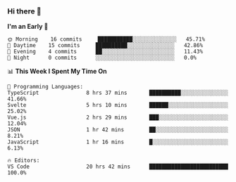 ### Hi there 👋

<!--
**alexanderniebuhr/alexanderniebuhr** is a ✨ _special_ ✨ repository because its `README.md` (this file) appears on your GitHub profile.

Here are some ideas to get you started:

- 🔭 I’m currently working on ...
- 🌱 I’m currently learning ...
- 👯 I’m looking to collaborate on ...
- 🤔 I’m looking for help with ...
- 💬 Ask me about ...
- 📫 How to reach me: ...
- 😄 Pronouns: ...
- ⚡ Fun fact: ...
-->

<!--START_SECTION:waka-->
**I'm an Early 🐤** 

```text
🌞 Morning    16 commits     ███████████░░░░░░░░░░░░░░   45.71% 
🌆 Daytime    15 commits     ██████████░░░░░░░░░░░░░░░   42.86% 
🌃 Evening    4 commits      ██░░░░░░░░░░░░░░░░░░░░░░░   11.43% 
🌙 Night      0 commits      ░░░░░░░░░░░░░░░░░░░░░░░░░   0.0%

```


📊 **This Week I Spent My Time On** 

```text
💬 Programming Languages: 
TypeScript               8 hrs 37 mins       ██████████░░░░░░░░░░░░░░░   41.66% 
Svelte                   5 hrs 10 mins       ██████░░░░░░░░░░░░░░░░░░░   25.02% 
Vue.js                   2 hrs 29 mins       ███░░░░░░░░░░░░░░░░░░░░░░   12.04% 
JSON                     1 hr 42 mins        ██░░░░░░░░░░░░░░░░░░░░░░░   8.21% 
JavaScript               1 hr 16 mins        █░░░░░░░░░░░░░░░░░░░░░░░░   6.13%

🔥 Editors: 
VS Code                  20 hrs 42 mins      █████████████████████████   100.0%

```


<!--END_SECTION:waka-->
